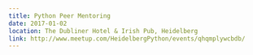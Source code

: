 ```yaml
---
title: Python Peer Mentoring
date: 2017-01-02
location: The Dubliner Hotel & Irish Pub, Heidelberg
link: http://www.meetup.com/HeidelbergPython/events/qhqmplywcbdb/
---
```

